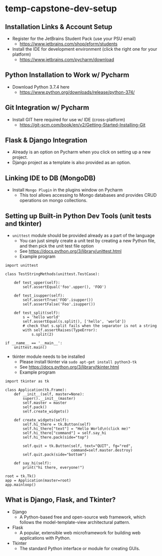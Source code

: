 # temp-capstone-dev-setup

## Installation Links & Account Setup
- Register for the JetBrains Student Pack (use your PSU email)
  - https://www.jetbrains.com/shop/eform/students
- Install the IDE for development environment (click the right one for your platform)
  - https://www.jetbrains.com/pycharm/download

## Python Installation to Work w/ Pycharm
- Download Python 3.7.4 here
  - https://www.python.org/downloads/release/python-374/
  
## Git Integration w/ Pycharm
- Install GIT here required for use w/ IDE (cross-platform)
  - https://git-scm.com/book/en/v2/Getting-Started-Installing-Git

## Flask & Django Integration
- Already is an option on Pycharm when you click on setting up a new project.
- Django project as a template is also provided as an option.

## Linking IDE to DB (MongoDB)
- Install `Mongo Plugin` in the plugins window on Pycharm
  - This tool allows accessing to Mongo databases and provides CRUD operations on mongo collections.

## Setting up Built-in Python Dev Tools (unit tests and tkinter)
- `unittest` module should be provided already as a part of the language
  - You can just simply create a unit test by creating a new Python file, and then pick the unit test file option
  - See https://docs.python.org/3/library/unittest.html
  - Example program
```
import unittest

class TestStringMethods(unittest.TestCase):

    def test_upper(self):
        self.assertEqual('foo'.upper(), 'FOO')

    def test_isupper(self):
        self.assertTrue('FOO'.isupper())
        self.assertFalse('Foo'.isupper())

    def test_split(self):
        s = 'hello world'
        self.assertEqual(s.split(), ['hello', 'world'])
        # check that s.split fails when the separator is not a string
        with self.assertRaises(TypeError):
            s.split(2)

if __name__ == '__main__':
    unittest.main()
```
- tkinter module needs to be installed
   - Please install tkinter via `sudo apt-get install python3-tk`
   - See https://docs.python.org/3/library/tkinter.html
   - Example program
```
import tkinter as tk

class Application(tk.Frame):
    def __init__(self, master=None):
        super().__init__(master)
        self.master = master
        self.pack()
        self.create_widgets()

    def create_widgets(self):
        self.hi_there = tk.Button(self)
        self.hi_there["text"] = "Hello World\n(click me)"
        self.hi_there["command"] = self.say_hi
        self.hi_there.pack(side="top")

        self.quit = tk.Button(self, text="QUIT", fg="red",
                              command=self.master.destroy)
        self.quit.pack(side="bottom")

    def say_hi(self):
        print("hi there, everyone!")

root = tk.Tk()
app = Application(master=root)
app.mainloop()
```
    
## What is Django, Flask, and Tkinter?
- Django
  - A Python-based free and open-source web framework, which follows the model-template-view architectural pattern.
- Flask
  - A popular, extensible web microframework for building web applications with Python.
- Tkinter
  - The standard Python interface or module for creating GUIs.
